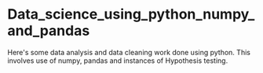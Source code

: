 # Data_science_using_python_numpy_and_pandas
Here's some data analysis and data cleaning work done using python. This involves use of numpy, pandas and instances of Hypothesis testing.
